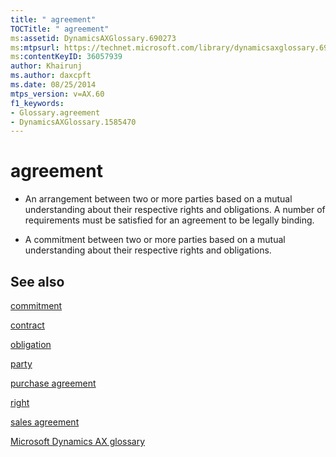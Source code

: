```yaml
---
title: " agreement"
TOCTitle: " agreement"
ms:assetid: DynamicsAXGlossary.690273
ms:mtpsurl: https://technet.microsoft.com/library/dynamicsaxglossary.690273(v=AX.60)
ms:contentKeyID: 36057939
author: Khairunj
ms.author: daxcpft
ms.date: 08/25/2014
mtps_version: v=AX.60
f1_keywords:
- Glossary.agreement
- DynamicsAXGlossary.1585470
---
```


# agreement

  - An arrangement between two or more parties based on a mutual understanding about their respective rights and obligations. A number of requirements must be satisfied for an agreement to be legally binding.

  - A commitment between two or more parties based on a mutual understanding about their respective rights and obligations.

## See also

[commitment](commitment.md)

[contract](contract.md)

[obligation](obligation.md)

[party](https://technet.microsoft.com/library/hh208669\(v=ax.60\))

[purchase agreement](purchase-agreement.md)

[right](right.md)

[sales agreement](sales-agreement.md)

[Microsoft Dynamics AX glossary](glossary/microsoft-dynamics-ax-glossary.md)

  


